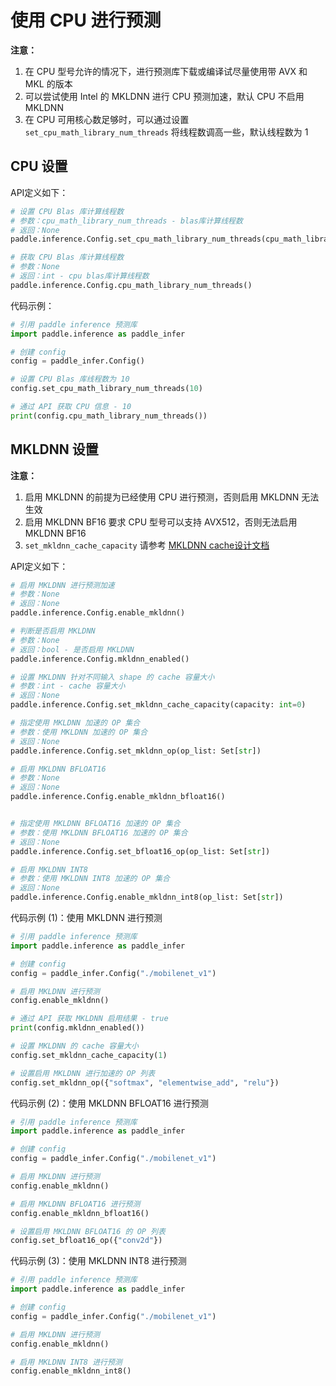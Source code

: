 # 使用 CPU 进行预测

**注意：**
1. 在 CPU 型号允许的情况下，进行预测库下载或编译试尽量使用带 AVX 和 MKL 的版本
2. 可以尝试使用 Intel 的 MKLDNN 进行 CPU 预测加速，默认 CPU 不启用 MKLDNN
3. 在 CPU 可用核心数足够时，可以通过设置 `set_cpu_math_library_num_threads` 将线程数调高一些，默认线程数为 1

## CPU 设置

API定义如下：

```python
# 设置 CPU Blas 库计算线程数
# 参数：cpu_math_library_num_threads - blas库计算线程数
# 返回：None
paddle.inference.Config.set_cpu_math_library_num_threads(cpu_math_library_num_threads: int)

# 获取 CPU Blas 库计算线程数
# 参数：None
# 返回：int - cpu blas库计算线程数
paddle.inference.Config.cpu_math_library_num_threads()
```

代码示例：

```python
# 引用 paddle inference 预测库
import paddle.inference as paddle_infer

# 创建 config
config = paddle_infer.Config()

# 设置 CPU Blas 库线程数为 10
config.set_cpu_math_library_num_threads(10)

# 通过 API 获取 CPU 信息 - 10
print(config.cpu_math_library_num_threads())
```

## MKLDNN 设置

**注意：** 
1. 启用 MKLDNN 的前提为已经使用 CPU 进行预测，否则启用 MKLDNN 无法生效
2. 启用 MKLDNN BF16 要求 CPU 型号可以支持 AVX512，否则无法启用 MKLDNN BF16
3. `set_mkldnn_cache_capacity` 请参考 <a class="reference external" href="https://github.com/PaddlePaddle/FluidDoc/blob/develop/doc/fluid/design/mkldnn/caching/caching.md">MKLDNN cache设计文档</a>

API定义如下：

```python
# 启用 MKLDNN 进行预测加速
# 参数：None
# 返回：None
paddle.inference.Config.enable_mkldnn()

# 判断是否启用 MKLDNN 
# 参数：None
# 返回：bool - 是否启用 MKLDNN
paddle.inference.Config.mkldnn_enabled()

# 设置 MKLDNN 针对不同输入 shape 的 cache 容量大小
# 参数：int - cache 容量大小
# 返回：None
paddle.inference.Config.set_mkldnn_cache_capacity(capacity: int=0)

# 指定使用 MKLDNN 加速的 OP 集合
# 参数：使用 MKLDNN 加速的 OP 集合
# 返回：None
paddle.inference.Config.set_mkldnn_op(op_list: Set[str])

# 启用 MKLDNN BFLOAT16
# 参数：None
# 返回：None
paddle.inference.Config.enable_mkldnn_bfloat16()


# 指定使用 MKLDNN BFLOAT16 加速的 OP 集合
# 参数：使用 MKLDNN BFLOAT16 加速的 OP 集合
# 返回：None
paddle.inference.Config.set_bfloat16_op(op_list: Set[str])

# 启用 MKLDNN INT8
# 参数：使用 MKLDNN INT8 加速的 OP 集合
# 返回：None
paddle.inference.Config.enable_mkldnn_int8(op_list: Set[str])
```

代码示例 (1)：使用 MKLDNN 进行预测

```python
# 引用 paddle inference 预测库
import paddle.inference as paddle_infer

# 创建 config
config = paddle_infer.Config("./mobilenet_v1")

# 启用 MKLDNN 进行预测
config.enable_mkldnn()

# 通过 API 获取 MKLDNN 启用结果 - true
print(config.mkldnn_enabled())

# 设置 MKLDNN 的 cache 容量大小
config.set_mkldnn_cache_capacity(1)

# 设置启用 MKLDNN 进行加速的 OP 列表
config.set_mkldnn_op({"softmax", "elementwise_add", "relu"})
```

代码示例 (2)：使用 MKLDNN BFLOAT16 进行预测

```python
# 引用 paddle inference 预测库
import paddle.inference as paddle_infer

# 创建 config
config = paddle_infer.Config("./mobilenet_v1")

# 启用 MKLDNN 进行预测
config.enable_mkldnn()

# 启用 MKLDNN BFLOAT16 进行预测
config.enable_mkldnn_bfloat16()

# 设置启用 MKLDNN BFLOAT16 的 OP 列表
config.set_bfloat16_op({"conv2d"})
```

代码示例 (3)：使用 MKLDNN INT8 进行预测

```python
# 引用 paddle inference 预测库
import paddle.inference as paddle_infer

# 创建 config
config = paddle_infer.Config("./mobilenet_v1")

# 启用 MKLDNN 进行预测
config.enable_mkldnn()

# 启用 MKLDNN INT8 进行预测
config.enable_mkldnn_int8()
```

